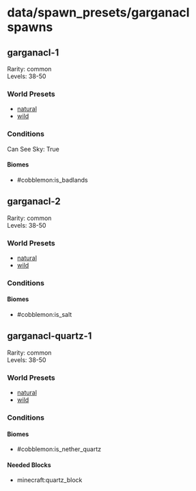 # data/spawn_presets/garganacl spawns  
  
## garganacl-1  
Rarity: common  
Levels: 38-50  
  
### World Presets  
* [natural](data/spawn_data/natural.md)  
* [wild](data/spawn_data/wild.md)  
  
### Conditions  
Can See Sky: True  
  
#### Biomes  
  * #cobblemon:is_badlands
  
  
## garganacl-2  
Rarity: common  
Levels: 38-50  
  
### World Presets  
* [natural](data/spawn_data/natural.md)  
* [wild](data/spawn_data/wild.md)  
  
### Conditions  
  
#### Biomes  
  * #cobblemon:is_salt
  
  
## garganacl-quartz-1  
Rarity: common  
Levels: 38-50  
  
### World Presets  
* [natural](data/spawn_data/natural.md)  
* [wild](data/spawn_data/wild.md)  
  
### Conditions  
  
#### Biomes  
  * #cobblemon:is_nether_quartz
  
  
#### Needed Blocks  
  * minecraft:quartz_block
  
